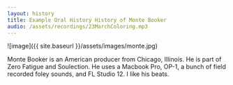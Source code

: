```yaml
---
layout: history
title: Example Oral History History of Monte Booker
audio: /assets/recordings/23MarchColoring.mp3
---
```



![image]({{ site.baseurl }}/assets/images/monte.jpg)



Monte Booker is an American producer from Chicago, Illinois. He is part of Zero Fatigue and Soulection. He uses a Macbook Pro, OP-1, a bunch of field recorded foley sounds, and FL Studio 12. I like his beats.
